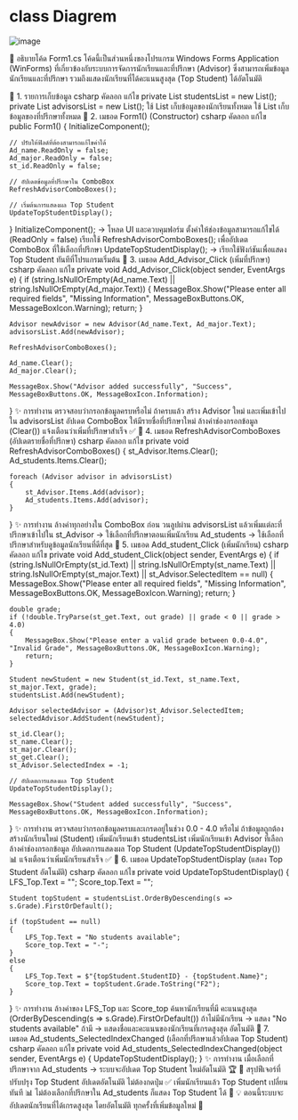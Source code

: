 # class Diagrem
![image](https://github.com/user-attachments/assets/2c0b2e70-8e90-4f3f-89dc-877390647b10)








 
📌 อธิบายโค้ด Form1.cs
โค้ดนี้เป็นส่วนหนึ่งของโปรแกรม Windows Forms Application (WinForms) ที่เกี่ยวข้องกับระบบการจัดการนักเรียนและที่ปรึกษา (Advisor) ซึ่งสามารถเพิ่มข้อมูลนักเรียนและที่ปรึกษา รวมถึงแสดงนักเรียนที่ได้คะแนนสูงสุด (Top Student) ได้อัตโนมัติ

🔹 1. รายการเก็บข้อมูล
csharp
คัดลอก
แก้ไข
private List<Student> studentsList = new List<Student>();
private List<Advisor> advisorsList = new List<Advisor>();
ใช้ List<Student> เก็บข้อมูลของนักเรียนทั้งหมด
ใช้ List<Advisor> เก็บข้อมูลของที่ปรึกษาทั้งหมด
🔹 2. เมธอด Form1() (Constructor)
csharp
คัดลอก
แก้ไข
public Form1()
{
    InitializeComponent();

    // ปรับให้ฟิลด์ที่ต้องสามารถแก้ไขค่าได้
    Ad_name.ReadOnly = false;
    Ad_major.ReadOnly = false;
    st_id.ReadOnly = false;

    // อัปเดตข้อมูลที่ปรึกษาใน ComboBox
    RefreshAdvisorComboBoxes();

    // เริ่มต้นการแสดงผล Top Student
    UpdateTopStudentDisplay();
}
InitializeComponent(); → โหลด UI และควบคุมฟอร์ม
ตั้งค่าให้ช่องข้อมูลสามารถแก้ไขได้ (ReadOnly = false)
เรียกใช้ RefreshAdvisorComboBoxes(); เพื่ออัปเดต ComboBox ที่ใช้เลือกที่ปรึกษา
UpdateTopStudentDisplay(); → เรียกใช้ฟังก์ชันเพื่อแสดง Top Student ทันทีที่โปรแกรมเริ่มต้น
🔹 3. เมธอด Add_Advisor_Click (เพิ่มที่ปรึกษา)
csharp
คัดลอก
แก้ไข
private void Add_Advisor_Click(object sender, EventArgs e)
{
    if (string.IsNullOrEmpty(Ad_name.Text) || string.IsNullOrEmpty(Ad_major.Text))
    {
        MessageBox.Show("Please enter all required fields", "Missing Information", MessageBoxButtons.OK, MessageBoxIcon.Warning);
        return;
    }

    Advisor newAdvisor = new Advisor(Ad_name.Text, Ad_major.Text);
    advisorsList.Add(newAdvisor);

    RefreshAdvisorComboBoxes();

    Ad_name.Clear();
    Ad_major.Clear();

    MessageBox.Show("Advisor added successfully", "Success", MessageBoxButtons.OK, MessageBoxIcon.Information);
}
✨ การทำงาน
ตรวจสอบว่ากรอกข้อมูลครบหรือไม่
ถ้าครบแล้ว สร้าง Advisor ใหม่ และเพิ่มเข้าไปใน advisorsList
อัปเดต ComboBox ให้มีรายชื่อที่ปรึกษาใหม่
ล้างค่าช่องกรอกข้อมูล (Clear())
แจ้งเตือนว่าเพิ่มที่ปรึกษาสำเร็จ ✅
🔹 4. เมธอด RefreshAdvisorComboBoxes (อัปเดตรายชื่อที่ปรึกษา)
csharp
คัดลอก
แก้ไข
private void RefreshAdvisorComboBoxes()
{
    st_Advisor.Items.Clear();
    Ad_students.Items.Clear();

    foreach (Advisor advisor in advisorsList)
    {
        st_Advisor.Items.Add(advisor);
        Ad_students.Items.Add(advisor);
    }
}
✨ การทำงาน
ล้างค่าทุกอย่างใน ComboBox ก่อน
วนลูปผ่าน advisorsList แล้วเพิ่มแต่ละที่ปรึกษาเข้าไปใน
st_Advisor → ใช้เลือกที่ปรึกษาตอนเพิ่มนักเรียน
Ad_students → ใช้เลือกที่ปรึกษาสำหรับดูข้อมูลนักเรียนที่ดีที่สุด
🔹 5. เมธอด Add_student_Click (เพิ่มนักเรียน)
csharp
คัดลอก
แก้ไข
private void Add_student_Click(object sender, EventArgs e)
{
    if (string.IsNullOrEmpty(st_id.Text) || string.IsNullOrEmpty(st_name.Text) ||
        string.IsNullOrEmpty(st_major.Text) || st_Advisor.SelectedItem == null)
    {
        MessageBox.Show("Please enter all required fields", "Missing Information", MessageBoxButtons.OK, MessageBoxIcon.Warning);
        return;
    }

    double grade;
    if (!double.TryParse(st_get.Text, out grade) || grade < 0 || grade > 4.0)
    {
        MessageBox.Show("Please enter a valid grade between 0.0-4.0", "Invalid Grade", MessageBoxButtons.OK, MessageBoxIcon.Warning);
        return;
    }

    Student newStudent = new Student(st_id.Text, st_name.Text, st_major.Text, grade);
    studentsList.Add(newStudent);

    Advisor selectedAdvisor = (Advisor)st_Advisor.SelectedItem;
    selectedAdvisor.AddStudent(newStudent);

    st_id.Clear();
    st_name.Clear();
    st_major.Clear();
    st_get.Clear();
    st_Advisor.SelectedIndex = -1;

    // อัปเดตการแสดงผล Top Student
    UpdateTopStudentDisplay();

    MessageBox.Show("Student added successfully", "Success", MessageBoxButtons.OK, MessageBoxIcon.Information);
}
✨ การทำงาน
ตรวจสอบว่ากรอกข้อมูลครบและเกรดอยู่ในช่วง 0.0 - 4.0 หรือไม่
ถ้าข้อมูลถูกต้อง
สร้างนักเรียนใหม่ (Student)
เพิ่มนักเรียนเข้า studentsList
เพิ่มนักเรียนเข้า Advisor ที่เลือก
ล้างค่าช่องกรอกข้อมูล
อัปเดตการแสดงผล Top Student (UpdateTopStudentDisplay()) 📊
แจ้งเตือนว่าเพิ่มนักเรียนสำเร็จ ✅
🔹 6. เมธอด UpdateTopStudentDisplay (แสดง Top Student อัตโนมัติ)
csharp
คัดลอก
แก้ไข
private void UpdateTopStudentDisplay()
{
    LFS_Top.Text = "";
    Score_top.Text = "";

    Student topStudent = studentsList.OrderByDescending(s => s.Grade).FirstOrDefault();

    if (topStudent == null)
    {
        LFS_Top.Text = "No students available";
        Score_top.Text = "-";
    }
    else
    {
        LFS_Top.Text = $"{topStudent.StudentID} - {topStudent.Name}";
        Score_top.Text = topStudent.Grade.ToString("F2");
    }
}
✨ การทำงาน
ล้างค่าของ LFS_Top และ Score_top
ค้นหานักเรียนที่มี คะแนนสูงสุด (OrderByDescending(s => s.Grade).FirstOrDefault())
ถ้าไม่มีนักเรียน → แสดง "No students available"
ถ้ามี → แสดงชื่อและคะแนนของนักเรียนที่เกรดสูงสุด อัตโนมัติ
🔹 7. เมธอด Ad_students_SelectedIndexChanged (เลือกที่ปรึกษาแล้วอัปเดต Top Student)
csharp
คัดลอก
แก้ไข
private void Ad_students_SelectedIndexChanged(object sender, EventArgs e)
{
    UpdateTopStudentDisplay();
}
✨ การทำงาน
เมื่อเลือกที่ปรึกษาจาก Ad_students → ระบบจะอัปเดต Top Student ใหม่อัตโนมัติ 🏆
🎯 สรุปฟีเจอร์ที่ปรับปรุง
Top Student อัปเดตอัตโนมัติ ไม่ต้องกดปุ่ม ✅
เพิ่มนักเรียนแล้ว Top Student เปลี่ยนทันที 📊
ไม่ต้องเลือกที่ปรึกษาใน Ad_students ก็แสดง Top Student ได้ 🎯
💡 ตอนนี้ระบบจะอัปเดตนักเรียนที่ได้เกรดสูงสุด โดยอัตโนมัติ ทุกครั้งที่เพิ่มข้อมูลใหม่ 🚀
